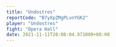 ```yaml
---
title: "Undostres"
reportCode: "B7yXpZMgPLvnYGK2"
player: "Undostres"
fight: "Opera Hall"
date: 2021-11-11T20:08:04.971000+00:00
---
```

